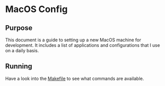 # MacOS Config
## Purpose
This document is a guide to setting up a new MacOS machine for development. It includes a list of applications and configurations that I use on a daily basis.

## Running 
Have a look into the [Makefile](Makefile) to see what commands are available.
